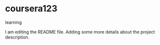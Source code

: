 # coursera123
learning

I am editing the README file. Adding some more details about the project description.
